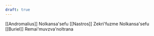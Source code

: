 ```yaml
---
draft: true
---
```

[[Andromalius]] Nolkansa'sefu [[Nastros]] Zekri'fuzme Nolkansa'sefu [[Buriel]] Remai'muvzva'noltrana